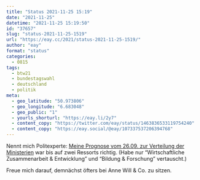 ```yaml
---
title: "Status 2021-11-25 15:19"
date: "2021-11-25"
datetime: "2021-11-25 15:19:50"
id: "37657"
slug: "status-2021-11-25-1519"
url: "https://eay.cc/2021/status-2021-11-25-1519/"
author: "eay"
format: "status"
categories:
  - 0815
tags:
  - btw21
  - bundestagswahl
  - deutschland
  - politik
meta:
  - geo_latitude: "50.973806"
  - geo_longitude: "6.683048"
  - geo_public: "1"
  - yourls_shorturl: "https://eay.li/2y7"
  - content_copy: "https://twitter.com/eay/status/1463836533119754240"
  - content_copy: "https://eay.social/@eay/107337537206394768"
---
```


Nennt mich Politexperte: [Meine Prognose vom 26.09. zur Verteilung der Ministerien](https://twitter.com/eay/status/1442219279521361921?s=21) war bis auf zwei Ressorts richtig. (Habe nur “Wirtschaftliche Zusammenarbeit & Entwicklung” und “Bildung & Forschung” vertauscht.)

Freue mich darauf, demnächst öfters bei Anne Will & Co. zu sitzen.
